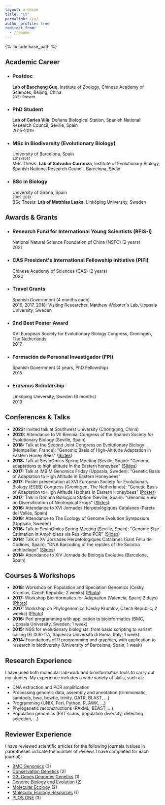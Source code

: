 ```yaml
---
layout: archive
title: "CV"
permalink: /cv/
author_profile: true
redirect_from:
  - /resume
---
```


{% include base_path %}

<div class="section-card">
  <h2>Academic Career</h2>
  <ul>
    <li>
      <h3>Postdoc</h3>
      <p><strong>Lab of Baocheng Guo</strong>, Institute of Zoology, Chinese Academy of Sciences, Beijing, China<br>
      <small>2021-Present</small></p>
    </li>
    <li>
      <h3>PhD Student</h3>
      <p><strong>Lab of Carles Vilà</strong>, Doñana Biological Station, Spanish National Research Council, Seville, Spain<br>
      2015-2019</p>
    </li>
    <li>
      <h3>MSc in Biodiversity (Evolutionary Biology)</h3>
      <p>University of Barcelona, Spain<br>
      <small>2013-2014</small><br>
      MSc Thesis: <strong>Lab of Salvador Carranza</strong>, Institute of Evolutionary Biology, Spanish National Research Council, Barcelona, Spain</p>
    </li>
    <li>
      <h3>BSc in Biology</h3>
      <p>University of Girona, Spain<br>
      <small>2009-2013</small><br>
      BSc Thesis: <strong>Lab of Matthias Laska</strong>, Linköping University, Sweden</p>
    </li>
  </ul>
</div>

<div class="section-card">
  <h2>Awards & Grants</h2>
  <ul>
    <li>
      <h3>Research Fund for International Young Scientists (RFIS-I)</h3>
      <p>National Natural Science Foundation of China (NSFC) (2 years)<br>
      2021</p>
    </li>
    <li>
      <h3>CAS President's International Fellowship Initiative (PIFI)</h3>
      <p>Chinese Academy of Sciences (CAS) (2 years)<br>
      2020</p>
    </li>
    <li>
      <h3>Travel Grants</h3>
      <p>Spanish Government (4 months each)<br>
      2016, 2017, 2018: Visiting Researcher, Matthew Webster's Lab, Uppsala University, Sweden</p>
    </li>
    <li>
      <h3>2nd Best Poster Award</h3>
      <p>XVI European Society for Evolutionary Biology Congress, Groningen, The Netherlands<br>
      2017</p>
    </li>
    <li>
      <h3>Formación de Personal Investigador (FPI)</h3>
      <p>Spanish Government (4 years, PhD Fellowship)<br>
      2015</p>
    </li>
     <li>
      <h3>Erasmus Scholarship</h3>
      <p>Linköping University, Sweden (6 months)<br>
      2013</p>
    </li>
  </ul>
</div>

<div class="section-card">
  <h2>Conferences & Talks</h2>
  <ul>
    <li><strong>2023:</strong> Invited talk at Southwest University (Chongqing, China)</li>
    <li><strong>2020:</strong> Attendance to VII Biennial Congress of the Spanish Society for Evolutionary Biology (Seville, Spain)</li>
    <li><strong>2018:</strong> Talk at the Second Joint Congress on Evolutionary Biology (Montpellier, France): "Genomic Basis of High-Altitude Adaptation in Eastern Honey Bees" (<a href="https://programme.europa-organisation.com/slides/programme_jointCongressEvolBiology-2018/webconf/764_22082018_0950_einstein_Santiago_Montero-Mendieta_578/index.html" target="_blank">Slides</a>)</li>
    <li><strong>2018:</strong> Talk at SevinOmics Spring Meeting (Seville, Spain): "Genome adaptations to high altitude in the Eastern honeybee" (<a href="/files/2018_slides_sevinomics.pdf" target="_blank">Slides</a>)</li>
    <li><strong>2017:</strong> Talk at IMBIM Genomics Friday (Uppsala, Sweden): "Genetic Basis of Adaptation to High Altitude in Eastern Honeybees"</li>
    <li><strong>2017:</strong> Poster presentation at XVI European Society for Evolutionary Biology (ESEB) Congress (Groningen, The Netherlands): "Genetic Basis of Adaptation to High Altitude Habitats in Eastern Honeybees" (<a href="/images/poster_groningen_2017.png" target="_blank">Poster</a>)</li>
    <li><strong>2017:</strong> Talk in Doñana Biological Station (Seville, Spain): "Genomic View on Diversification of Neotropical Frogs" (<a href="/files/2017_slides_ebd.pdf" target="_blank">Slides</a>)</li>
    <li><strong>2016:</strong> Attendance to XVI Jornades Herpetològiques Catalanes (Parets del Vallès, Spain)</li>
    <li><strong>2016:</strong> Attendance to The Ecology of Genome Evolution Symposium (Uppsala, Sweden)</li>
    <li><strong>2016:</strong> Talk in SevinOmics Spring Meeting (Seville, Spain): "Genome Size Estimation in Amphibians via Real-time PCR" (<a href="/files/2016_slides_sevinomics.pdf" target="_blank">Slides</a>)</li>
    <li><strong>2014:</strong> Talk in XV Jornades Herpetològiques Catalanes (Sant Feliu de Codines, Spain): "DNA Barcoding of the reptiles of the Socotra archipelago" (<a href="/files/2014_slides_barcoding.pdf" target="_blank">Slides</a>)</li>
    <li><strong>2014:</strong> Attendance to XIV Jornada de Biologia Evolutiva (Barcelona, Spain)</li>
  </ul>
</div>

<div class="section-card">
  <h2>Courses & Workshops</h2>
  <ul>
    <li><strong>2018:</strong> Workshop on Population and Speciation Genomics (Cesky Krumlov, Czech Republic; 2 weeks) (<a href="https://raw.githubusercontent.com/santiagomonteromendieta/santiagomonteromendieta.github.io/master/images/workshops/photo_evomics_2018.jpg" target="_blank">Photo</a>)</li>
    <li><strong>2017:</strong> Workshop Bioinformatics for Adaptation (Valencia, Spain; 2 days) (<a href="https://raw.githubusercontent.com/santiagomonteromendieta/santiagomonteromendieta.github.io/master/images/workshops/photo_adaptnet_2017.jpeg" target="_blank">Photo</a>)</li>
    <li><strong>2017:</strong> Workshop on Phylogenomics (Cesky Krumlov, Czech Republic; 2 weeks) (<a href="https://raw.githubusercontent.com/santiagomonteromendieta/santiagomonteromendieta.github.io/master/images/workshops/photo_evomics_2017.jpeg" target="_blank">Photo</a>)</li>
    <li><strong>2016:</strong> Perl programming with application to bioinformatics (BMC, Uppsala University, Sweden; 1 week)</li>
    <li><strong>2015:</strong> NGS for evolutionary biologists: from basic scripting to variant calling (ELIXIR-ITA, Sapienza Università di Roma, Italy; 1 week)</li>
    <li><strong>2014:</strong> Foundations of R programming and graphics, with application to research in biodiversity (University of Barcelona, Spain; 1 week)</li>
  </ul>
</div>

<div class="section-card">
  <h2>Research Experience</h2>
  <p>I have used both molecular lab-work and bioinformatics tools to carry out my studies. My experience includes a wide variety of skills, such as:</p>
  <ul>
    <li>DNA extraction and PCR amplification</li>
    <li>Processing genomic data, assembly and annotation (trimmomatic, samtools, bwa, bowtie, trinity, GATK, BLAST, ...)</li>
    <li>Programming (UNIX, Perl, Python, R, AWK, ...)</li>
    <li>Phylogenetic reconstructions (RAxML, BEAST, ...)</li>
    <li>Population genomics (FST scans, population diversity, detecting selection, ...)</li>
  </ul>
</div>

<div class="section-card">
  <h2>Reviewer Experience</h2>
  <p>I have reviewed scientific articles for the following journals (values in parentheses indicate the number of reviews I have completed for each journal):</p>
  <ul>
    <li><a href="https://bmcgenomics.biomedcentral.com" target="_blank">BMC Genomics</a> (3)</li>
    <li><a href="https://www.springer.com/journal/10592" target="_blank">Conservation Genetics</a> (2)</li>
    <li><a href="https://academic.oup.com/g3journal" target="_blank">G3: Genes,Genomes,Genetics</a> (1)</li>
    <li><a href="https://academic.oup.com/gbe" target="_blank">Genome Biology and Evolution</a> (2)</li>
    <li><a href="https://onlinelibrary.wiley.com/journal/1365294x" target="_blank">Molecular Ecology</a> (2)</li>
    <li><a href="https://onlinelibrary.wiley.com/journal/17550998" target="_blank">Molecular Ecology Resources</a> (1)</li>
    <li><a href="https://journals.plos.org/plosone/" target="_blank">PLOS ONE</a> (3)</li>
  </ul>
</div>
